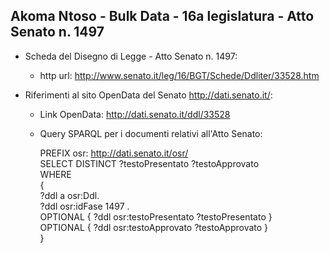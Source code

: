 ## Akoma Ntoso - Bulk Data - 16a legislatura - Atto Senato n. 1497 ##

* Scheda del Disegno di Legge - Atto Senato n. 1497:
	* http url: http://www.senato.it/leg/16/BGT/Schede/Ddliter/33528.htm

* Riferimenti al sito OpenData del Senato http://dati.senato.it/:
	* Link OpenData: http://dati.senato.it/ddl/33528
	* Query SPARQL per i documenti relativi all'Atto Senato:

        PREFIX osr: <http://dati.senato.it/osr/>  
		SELECT DISTINCT ?testoPresentato ?testoApprovato  
		WHERE  
		{  
		    ?ddl a osr:Ddl.  
		    ?ddl osr:idFase 1497 .  
		    OPTIONAL { ?ddl osr:testoPresentato ?testoPresentato }  
		    OPTIONAL { ?ddl osr:testoApprovato ?testoApprovato }  
		}
		